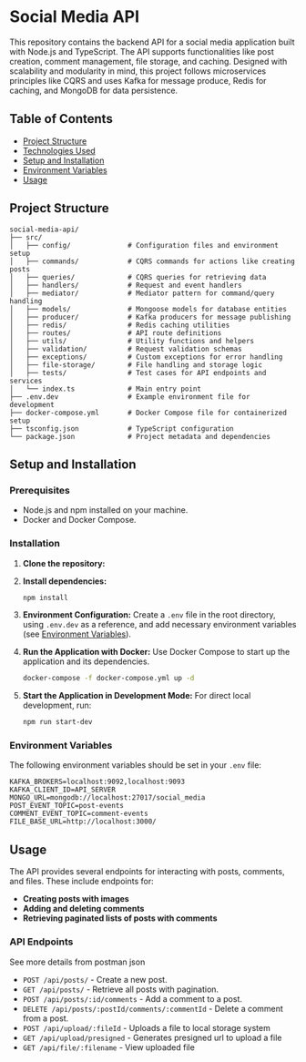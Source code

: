 
# Social Media API

This repository contains the backend API for a social media application built with Node.js and TypeScript. The API supports functionalities like post creation, comment management, file storage, and caching. Designed with scalability and modularity in mind, this project follows microservices principles like CQRS and uses Kafka for message produce, Redis for caching, and MongoDB for data persistence.

## Table of Contents

- [Project Structure](#project-structure)
- [Technologies Used](#technologies-used)
- [Setup and Installation](#setup-and-installation)
- [Environment Variables](#environment-variables)
- [Usage](#usage)

## Project Structure

```plaintext
social-media-api/
├── src/
│   ├── config/              # Configuration files and environment setup
│   ├── commands/            # CQRS commands for actions like creating posts
│   ├── queries/             # CQRS queries for retrieving data
│   ├── handlers/            # Request and event handlers
│   ├── mediator/            # Mediator pattern for command/query handling
│   ├── models/              # Mongoose models for database entities
│   ├── producer/            # Kafka producers for message publishing
│   ├── redis/               # Redis caching utilities
│   ├── routes/              # API route definitions
│   ├── utils/               # Utility functions and helpers
│   ├── validation/          # Request validation schemas
│   ├── exceptions/          # Custom exceptions for error handling
│   ├── file-storage/        # File handling and storage logic
│   ├── tests/               # Test cases for API endpoints and services
│   └── index.ts             # Main entry point
├── .env.dev                 # Example environment file for development
├── docker-compose.yml       # Docker Compose file for containerized setup
├── tsconfig.json            # TypeScript configuration
└── package.json             # Project metadata and dependencies
```

## Setup and Installation

### Prerequisites

- Node.js and npm installed on your machine.
- Docker and Docker Compose.

### Installation

1. **Clone the repository:**
   
2. **Install dependencies:**
   ```bash
   npm install
   ```

3. **Environment Configuration:**
   Create a `.env` file in the root directory, using `.env.dev` as a reference, and add necessary environment variables (see [Environment Variables](#environment-variables)).

4. **Run the Application with Docker:**
   Use Docker Compose to start up the application and its dependencies.
   ```bash
   docker-compose -f docker-compose.yml up -d
   ```

5. **Start the Application in Development Mode:**
   For direct local development, run:
   ```bash
   npm run start-dev
   ```

### Environment Variables

The following environment variables should be set in your `.env` file:

```plaintext
KAFKA_BROKERS=localhost:9092,localhost:9093
KAFKA_CLIENT_ID=API_SERVER
MONGO_URL=mongodb://localhost:27017/social_media
POST_EVENT_TOPIC=post-events
COMMENT_EVENT_TOPIC=comment-events
FILE_BASE_URL=http://localhost:3000/
```

## Usage

The API provides several endpoints for interacting with posts, comments, and files. These include endpoints for:

- **Creating posts with images**
- **Adding and deleting comments**
- **Retrieving paginated lists of posts with comments**

### API Endpoints

See more details from postman json

- `POST /api/posts/` - Create a new post.
- `GET /api/posts/` - Retrieve all posts with pagination.
- `POST /api/posts/:id/comments` - Add a comment to a post.
- `DELETE /api/posts/:postId/comments/:commentId` - Delete a comment from a post.
- `POST /api/upload/:fileId` - Uploads a file to local storage system
- `GET /api/upload/presigned` - Generates presigned url to upload a file
- `GET /api/file/:filename` - View uploaded file
